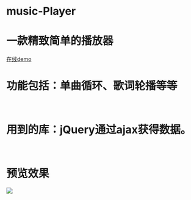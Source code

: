 # music-Player

# 一款精致简单的播放器

[在线demo](https://freebreaker.github.io/music-Player/music.html)
 
# 功能包括：单曲循环、歌词轮播等等
 
# 用到的库：jQuery通过ajax获得数据。
 
# 预览效果

![](https://github.com/freebreaker/music-Player/blob/master/images/player.png)


